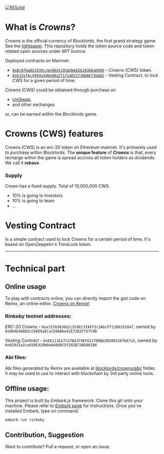 [![N|Solid](https://play.blocklords.io/favicon.png)](https://play.blocklords.io)
# What is *Crowns*?
Crowns is the official currency of Blocklords, the first grand strategy game. See the [lightpaper](https://blocklords.io/lightpaper.pdf).
This repository holds the token source code and token related open sources under *MIT* licence.

Deployed contracts on Mainnet:
- [`0x8c9f6a021039ccbe98451918db6EE629368aD600`](https://rinkeby.etherscan.io/token/0x8c9f6a021039ccbe98451918db6EE629368aD600) &ndash; Crowns (CWS) token.
- [`0xb32efAc4993a3d0e88a271f1AD21736DAEf3bAD2`](https://rinkeby.etherscan.io/address/0x8c9f6a021039ccbe98451918db6EE629368aD600) - Vesting Contract, to lock CWS for a given period of time.

*Crowns (CWS)* could be obtained through purchase on
- [UniSwap](https://uniswap.org), 
- and other exchanges 

or, can be earned within the Blocklords game.

# Crowns (CWS) features

Crowns (CWS) is an erc-20 token on Ethereum mainnet. It's primarely used to purchase within Blocklords. The **unique feature** of ***Crowns*** is that, every recharge within the game is spread accross all token holders as dividends. We call it **rebase**.

### Supply
Crown has a fixed supply. Total of 10,000,000 CWS.
* 10% is going to investors
* 10% is going to team
* ...

# Vesting Contract
Is a simple contract used to lock Crowns for a certain period of time. It's based on OpenZeppelin's TimeLock token.


---

# Technical part
## Online usage
To play with contracts online, you can directly import the gist code on Remix, an online editor.
[Crowns on Remix!](https://remix.ethereum.org/#version=soljson-v0.6.7+commit.b8d736ae.js&optimize=false&gist=4f896fa3b55d8dcedb64ef67dc1349b5)

### Rinkeby testnet addresses:
*ERC-20 Crowns* - `0xe157A3036d1c5C0EC3fAFF3c3AbcFf1300191047`, owned by `0x084b488B3cC68E9aECaCE8ABbe91E72D2Ff57C9B`

*Vesting Contract* - `0xE6111b1fC47B41F9EF613700Bd2B506526fb67a5`, owned by `0x02832a2ca659E429b0abA8dDC5f202B73AD901BA`

### Abi files:
Abi files generated by Remix are available at [blocklords/crowns/abi/](https://github.com/blocklords/crowns/tree/master/abi) folder.
It may be used to use to interact with blockchain by 3rd party online tools.

## Offline usage:
This project is built by *Embark.js* framework. Clone this git onto your machine. Please refer to [Embark page](https://github.com/embarklabs/embark) for instructions.
Once you've installed Embark, type on command:
```sh
embark run rinkeby
```

## Contribution, Suggestion

Want to contribute? Pull a request, or open an issue.

